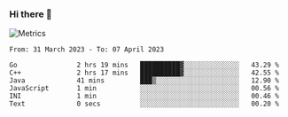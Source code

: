 ### Hi there 👋

![Metrics](https://github.com/radoapx/radoapx/blob/main/github-metrics.svg)

<!--START_SECTION:waka-->

```text
From: 31 March 2023 - To: 07 April 2023

Go               2 hrs 19 mins   ██████████▓░░░░░░░░░░░░░░   43.29 %
C++              2 hrs 17 mins   ██████████▓░░░░░░░░░░░░░░   42.55 %
Java             41 mins         ███▒░░░░░░░░░░░░░░░░░░░░░   12.90 %
JavaScript       1 min           ░░░░░░░░░░░░░░░░░░░░░░░░░   00.56 %
INI              1 min           ░░░░░░░░░░░░░░░░░░░░░░░░░   00.46 %
Text             0 secs          ░░░░░░░░░░░░░░░░░░░░░░░░░   00.20 %
```

<!--END_SECTION:waka-->

<!--
**radoapx/radoapx** is a ✨ _special_ ✨ repository because its `README.md` (this file) appears on your GitHub profile.

Here are some ideas to get you started:

- 🔭 I’m currently working on ...
- 🌱 I’m currently learning ...
- 👯 I’m looking to collaborate on ...
- 🤔 I’m looking for help with ...
- 💬 Ask me about ...
- 📫 How to reach me: ...
- 😄 Pronouns: ...
- ⚡ Fun fact: ...
-->
